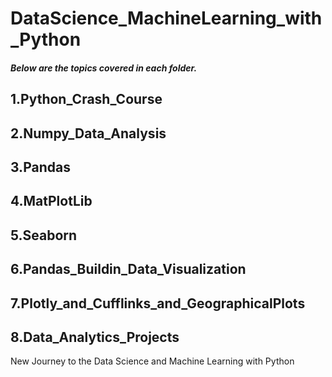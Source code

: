 # DataScience_MachineLearning_with_Python
##### Below are the topics covered in each folder. 

## 1.Python_Crash_Course
## 2.Numpy_Data_Analysis
## 3.Pandas
## 4.MatPlotLib
## 5.Seaborn
## 6.Pandas_Buildin_Data_Visualization
## 7.Plotly_and_Cufflinks_and_GeographicalPlots
## 8.Data_Analytics_Projects



New Journey to the Data Science and Machine Learning with Python

